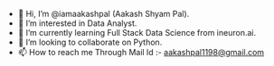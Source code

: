 - 👋 Hi, I’m @iamaakashpal (Aakash Shyam Pal).
- 👀 I’m interested in Data Analyst.
- 🌱 I’m currently learning Full Stack Data Science from ineuron.ai. 
- 💞️ I’m looking to collaborate on Python.
- 📫 How to reach me Through Mail Id :- aakashpal1198@gmail.com

<!---
iamaakashpal/iamaakashpal is a ✨ special ✨ repository because its `README.md` (this file) appears on your GitHub profile.
You can click the Preview link to take a look at your changes.
--->
